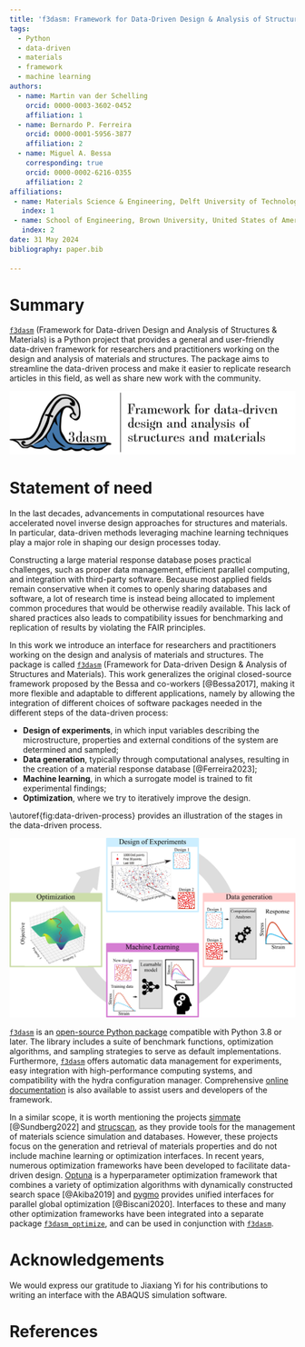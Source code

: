 ```yaml
---
title: 'f3dasm: Framework for Data-Driven Design & Analysis of Structures & Materials'
tags:
  - Python
  - data-driven
  - materials
  - framework
  - machine learning
authors:
  - name: Martin van der Schelling
    orcid: 0000-0003-3602-0452
    affiliation: 1
  - name: Bernardo P. Ferreira
    orcid: 0000-0001-5956-3877
    affiliation: 2
  - name: Miguel A. Bessa
    corresponding: true
    orcid: 0000-0002-6216-0355
    affiliation: 2
affiliations:
 - name: Materials Science & Engineering, Delft University of Technology, the Netherlands
   index: 1
 - name: School of Engineering, Brown University, United States of America
   index: 2
date: 31 May 2024
bibliography: paper.bib

---
```


# Summary

[`f3dasm`](https://github.com/bessagroup/f3dasm) (Framework for Data-driven Design and Analysis of Structures \& Materials) is a Python project that provides a general and user-friendly data-driven framework for researchers and practitioners working on the design and analysis of materials and structures. The package aims to streamline the data-driven process and make it easier to replicate research articles in this field, as well as share new work with the community. 

![Logo of [`f3dasm`](https://github.com/bessagroup/f3dasm). \label{fig:f3dasm_logo}](f3dasm_logo_long.png)

# Statement of need

In the last decades, advancements in computational resources have accelerated novel inverse design approaches for structures and materials. In particular, data-driven methods leveraging machine learning techniques play a major role in shaping our design processes today.

Constructing a large material response database poses practical challenges, such as proper data management, efficient parallel computing, and integration with third-party software. Because most applied fields remain conservative when it comes to openly sharing databases and software, a lot of research time is instead being allocated to implement common procedures that would be otherwise readily available. This lack of shared practices also leads to compatibility issues for benchmarking and replication of results by violating the FAIR principles.

In this work we introduce an interface for researchers and practitioners working on the design and analysis of materials and structures. The package is called [`f3dasm`](https://github.com/bessagroup/f3dasm) (Framework for Data-driven Design \& Analysis of Structures and Materials). This work generalizes the original closed-source framework proposed by the Bessa and co-workers [@Bessa2017], making it more flexible and adaptable to different applications, namely by allowing the integration of different choices of software packages needed in the different steps of the data-driven process:

- **Design of experiments**, in which input variables describing the microstructure, properties and external conditions of the system are determined and sampled;
- **Data generation**, typically through computational analyses, resulting in the creation of a material response database [@Ferreira2023];
- **Machine learning**, in which a surrogate model is trained to fit experimental findings;
- **Optimization**, where we try to iteratively improve the design.

\autoref{fig:data-driven-process} provides an illustration of the stages in the data-driven process. 

![Illustration of the `f3dasm` data-driven process. \label{fig:data-driven-process}](data-driven-process.png)

[`f3dasm`](https://github.com/bessagroup/f3dasm) is an [open-source Python package](https://pypi.org/project/f3dasm/) compatible with Python 3.8 or later. The library includes a suite of benchmark functions, optimization algorithms, and sampling strategies to serve as default implementations. Furthermore, [`f3dasm`](https://github.com/bessagroup/f3dasm) offers automatic data management for experiments, easy integration with high-performance computing systems, and compatibility with the hydra configuration manager. Comprehensive [online documentation](https://f3dasm.readthedocs.io/en/latest/) is also available to assist users and developers of the framework.

In a similar scope, it is worth mentioning the projects [simmate](https://github.com/jacksund/simmate) [@Sundberg2022] and [strucscan](https://github.com/ICAMS/strucscan), as they provide tools for the management of materials science simulation and databases. However, these projects focus on the generation and retrieval of materials properties and do not include machine learning or optimization interfaces. In recent years, numerous optimization frameworks have been developed to facilitate data-driven design. [Optuna](https://optuna.org/) is a hyperparameter optimization framework that combines a variety of optimization algorithms with dynamically constructed search space [@Akiba2019] and [pygmo](https://github.com/esa/pagmo2) provides unified interfaces for parallel global optimization [@Biscani2020]. Interfaces to these and many other optimization frameworks have been integrated into a separate package [`f3dasm_optimize`](https://github.com/bessagroup/f3dasm_optimize), and can be used in conjunction with [`f3dasm`](https://github.com/bessagroup/f3dasm).


# Acknowledgements

We would express our gratitude to Jiaxiang Yi for his contributions to writing an interface with the ABAQUS simulation software.

# References

